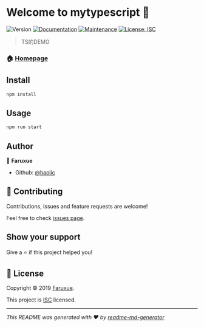 # Welcome to mytypescript 👋
![Version](https://img.shields.io/badge/version-1.0.0-blue.svg?cacheSeconds=2592000)
[![Documentation](https://img.shields.io/badge/documentation-yes-brightgreen.svg)](https://github.com/haolic/TypeScript#readme)
[![Maintenance](https://img.shields.io/badge/Maintained%3F-yes-green.svg)](https://github.com/haolic/TypeScript/graphs/commit-activity)
[![License: ISC](https://img.shields.io/badge/License-ISC-yellow.svg)](https://github.com/haolic/TypeScript/blob/master/LICENSE)

> TS的DEMO

### 🏠 [Homepage](https://github.com/haolic/TypeScript#readme)

## Install

```sh
npm install
```

## Usage

```sh
npm run start
```

## Author

👤 **Faruxue**

* Github: [@haolic](https://github.com/haolic)

## 🤝 Contributing

Contributions, issues and feature requests are welcome!

Feel free to check [issues page](https://github.com/haolic/TypeScript/issues).

## Show your support

Give a ⭐️ if this project helped you!


## 📝 License

Copyright © 2019 [Faruxue](https://github.com/haolic).

This project is [ISC](https://github.com/haolic/TypeScript/blob/master/LICENSE) licensed.

***
_This README was generated with ❤️ by [readme-md-generator](https://github.com/kefranabg/readme-md-generator)_
